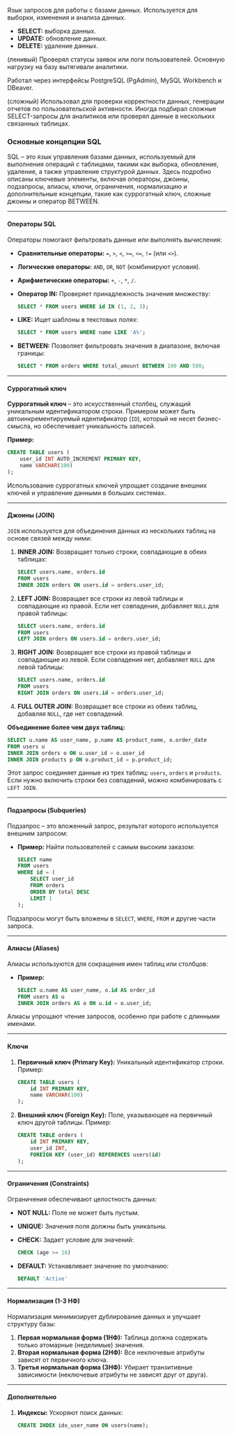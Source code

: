 Язык запросов для работы с базами данных. Используется для выборки, изменения и анализа данных.

- **SELECT:** выборка данных.
- **UPDATE:** обновление данных.
- **DELETE:** удаление данных.  
  
(ленивый) 
Проверял статусы заявок или логи пользователей. Основную нагрузку на базу вытягивали аналитики. 

Работал через интерфейсы PostgreSQL (PgAdmin), MySQL Workbench и DBeaver.

(сложный)
Использовал для проверки корректности данных, генерации отчетов по пользовательской активности. Иногда подбирал сложные SELECT-запросы для аналитиков или проверял данные в нескольких связанных таблицах. 


### **Основные концепции SQL**

SQL – это язык управления базами данных, используемый для выполнения операций с таблицами, такими как выборка, обновление, удаление, а также управление структурой данных. Здесь подробно описаны ключевые элементы, включая операторы, джоины, подзапросы, алиасы, ключи, ограничения, нормализацию и дополнительные концепции, такие как суррогатный ключ, сложные джоины и оператор BETWEEN.

---

#### **Операторы SQL**

Операторы помогают фильтровать данные или выполнять вычисления:

- **Сравнительные операторы:** `=`, `>`, `<`, `>=`, `<=`, `!=` (или `<>`).
- **Логические операторы:** `AND`, `OR`, `NOT` (комбинируют условия).
- **Арифметические операторы:** `+`, `-`, `*`, `/`.
- **Оператор IN:** Проверяет принадлежность значения множеству:
    
    ```sql
    SELECT * FROM users WHERE id IN (1, 2, 3);
    ```
    
- **LIKE:** Ищет шаблоны в текстовых полях:
    
    ```sql
    SELECT * FROM users WHERE name LIKE 'A%';
    ```
    
- **BETWEEN:** Позволяет фильтровать значения в диапазоне, включая границы:
    
    ```sql
    SELECT * FROM orders WHERE total_amount BETWEEN 100 AND 500;
    ```
    

---

#### **Суррогатный ключ**

**Суррогатный ключ** – это искусственный столбец, служащий уникальным идентификатором строки. Примером может быть автоинкрементируемый идентификатор (`ID`), который не несет бизнес-смысла, но обеспечивает уникальность записей.

**Пример:**

```sql
CREATE TABLE users (
    user_id INT AUTO_INCREMENT PRIMARY KEY,
    name VARCHAR(100)
);
```

Использование суррогатных ключей упрощает создание внешних ключей и управление данными в больших системах.

---

#### **Джоины (JOIN)**

`JOIN` используется для объединения данных из нескольких таблиц на основе связей между ними:

1. **INNER JOIN:** Возвращает только строки, совпадающие в обеих таблицах:
    
    ```sql
    SELECT users.name, orders.id
    FROM users
    INNER JOIN orders ON users.id = orders.user_id;
    ```
    
2. **LEFT JOIN:** Возвращает все строки из левой таблицы и совпадающие из правой. Если нет совпадения, добавляет `NULL` для правой таблицы:
    
    ```sql
    SELECT users.name, orders.id
    FROM users
    LEFT JOIN orders ON users.id = orders.user_id;
    ```
    
3. **RIGHT JOIN:** Возвращает все строки из правой таблицы и совпадающие из левой. Если совпадения нет, добавляет `NULL` для левой таблицы:
    
    ```sql
    SELECT users.name, orders.id
    FROM users
    RIGHT JOIN orders ON users.id = orders.user_id;
    ```
    
4. **FULL OUTER JOIN:** Возвращает все строки из обеих таблиц, добавляя `NULL`, где нет совпадений.
    

**Объединение более чем двух таблиц:**

```sql
SELECT u.name AS user_name, p.name AS product_name, o.order_date
FROM users u
INNER JOIN orders o ON u.user_id = o.user_id
INNER JOIN products p ON o.product_id = p.product_id;
```

Этот запрос соединяет данные из трех таблиц: `users`, `orders` и `products`. Если нужно включить строки без совпадений, можно комбинировать с `LEFT JOIN`.

---

#### **Подзапросы (Subqueries)**

Подзапрос – это вложенный запрос, результат которого используется внешним запросом:

- **Пример:** Найти пользователей с самым высоким заказом:
    
    ```sql
    SELECT name
    FROM users
    WHERE id = (
        SELECT user_id
        FROM orders
        ORDER BY total DESC
        LIMIT 1
    );
    ```
    

Подзапросы могут быть вложены в `SELECT`, `WHERE`, `FROM` и другие части запроса.

---

#### **Алиасы (Aliases)**

Алиасы используются для сокращения имен таблиц или столбцов:

- **Пример:**
    
    ```sql
    SELECT u.name AS user_name, o.id AS order_id
    FROM users AS u
    INNER JOIN orders AS o ON u.id = o.user_id;
    ```
    

Алиасы упрощают чтение запросов, особенно при работе с длинными именами.

---

#### **Ключи**

1. **Первичный ключ (Primary Key):** Уникальный идентификатор строки. Пример:
    
    ```sql
    CREATE TABLE users (
        id INT PRIMARY KEY,
        name VARCHAR(100)
    );
    ```
    
2. **Внешний ключ (Foreign Key):** Поле, указывающее на первичный ключ другой таблицы. Пример:
    
    ```sql
    CREATE TABLE orders (
        id INT PRIMARY KEY,
        user_id INT,
        FOREIGN KEY (user_id) REFERENCES users(id)
    );
    ```
    

---

#### **Ограничения (Constraints)**

Ограничения обеспечивают целостность данных:

- **NOT NULL:** Поле не может быть пустым.
- **UNIQUE:** Значения поля должны быть уникальны.
- **CHECK:** Задает условие для значений:
    
    ```sql
    CHECK (age >= 18)
    ```
    
- **DEFAULT:** Устанавливает значение по умолчанию:
    
    ```sql
    DEFAULT 'Active'
    ```
    

---

#### **Нормализация (1-3 НФ)**

Нормализация минимизирует дублирование данных и улучшает структуру базы:

1. **Первая нормальная форма (1НФ):** Таблица должна содержать только атомарные (неделимые) значения.
2. **Вторая нормальная форма (2НФ):** Все неключевые атрибуты зависят от первичного ключа.
3. **Третья нормальная форма (3НФ):** Убирает транзитивные зависимости (неключевые атрибуты не зависят друг от друга).

---

#### **Дополнительно**

1. **Индексы:** Ускоряют поиск данных:
    
    ```sql
    CREATE INDEX idx_user_name ON users(name);
    ```
    